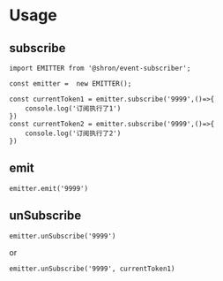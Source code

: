 # Usage

## subscribe
```
import EMITTER from '@shron/event-subscriber';

const emitter =  new EMITTER();

const currentToken1 = emitter.subscribe('9999',()=>{ 
    console.log('订阅执行了1')
})
const currentToken2 = emitter.subscribe('9999',()=>{ 
    console.log('订阅执行了2')
})
```

## emit

```
emitter.emit('9999')
```


## unSubscribe

```
emitter.unSubscribe('9999')
```
or
```
emitter.unSubscribe('9999', currentToken1)
```